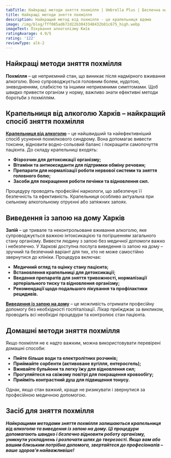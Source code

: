 ```yaml
---
tabTitle: Найкращі методи зняття похмілля | Umbrella Plus | Беспечна наркологія
title: Найкращі методи зняття похмілля
description: Найкращий метод від похмілля - це крапельниця вдома
image: /img/blog/fff085ad672d22b3043348432b81c675_high.webp
imageText: Лікування алкоголізму Київ
ratingAvarage: 4.9/5
rating: '122'
reviewType: alk-2
---
```


## Найкращі методи зняття похмілля

**Похмілля** – це неприємний стан, що виникає після надмірного вживання алкоголю. Воно супроводжується головним болем, нудотою, зневодненням, слабкістю та іншими неприємними симптомами. Щоб швидко привести організм у норму, важливо знати ефективні методи боротьби з похміллям.

## Крапельниця від алкоголю Харків – найкращий спосіб зняття похмілля

**[Крапельниця від алкоголю](https://umbrella-plus.com.ua/uk/kiev/kapelnica_ot_alkogola_kiev/)** – це найшвидший та найефективніший спосіб усунення похмілкового синдрому. Вона допомагає вивести токсини, відновити водно-сольовий баланс і покращити самопочуття пацієнта. До складу крапельниці входять:

* **Фізрозчин для детоксикації організму;**
* **Вітаміни та антиоксиданти для підтримки обміну речовин;**
* **Препарати для нормалізації роботи нервової системи та зняття головного болю;**
* **Засоби для покращення роботи печінки та відновлення сил.**

Процедуру проводять професійні наркологи, що забезпечує її безпечність та ефективність. Крапельниця особливо актуальна при сильному алкогольному отруєнні або затяжних запоях.

## Виведення із запою на дому Харків

**Запій** – це тривале та неконтрольоване вживання алкоголю, яке супроводжується важкою інтоксикацією та погіршенням загального стану організму. Вивести людину з запою без медичної допомоги важко і небезпечно. У Харкові доступна послуга виведення із запою на дому – зручний та безпечний варіант для тих, хто не може самостійно звернутися до клініки.
Процедура включає:

* **Медичний огляд та оцінку стану пацієнта;**
* **Встановлення крапельниці для детоксикації;**
* **Введення препаратів для зняття тривожності, нормалізації артеріального тиску та відновлення організму;**
* **Рекомендації щодо подальшого лікування та профілактики рецидивів.**

**[Виведення із запою на дому](https://umbrella-plus.com.ua/uk/kiev/vivod-iz-zapoia-na-domy-kiev-ua/)** – це можливість отримати професійну допомогу без необхідності госпіталізації. Лікар приїжджає за викликом, проводить всі необхідні процедури та контролює стан пацієнта.

## Домашні методи зняття похмілля

Якщо похмілля не є надто важким, можна використовувати перевірені домашні способи:

* **Пийте більше води та електролітних розчинів;**
* **Приймайте сорбенти (активоване вугілля, ентеросгель);**
* **Вживайте бульйони та легку їжу для відновлення сил;**
* **Прогуляйтеся на свіжому повітрі для покращення кровообігу;**
* **Прийміть контрастний душ для підвищення тонусу.**

Однак, якщо стан важкий, краще не ризикувати і звернутися за професійною медичною допомогою.

## Засіб для зняття похмілля

***Найкращими методами зняття похмілля залишаються крапельниця від алкоголю та виведення із запою на дому. Ці процедури допомагають швидко і безпечно відновити роботу організму, уникнути ускладнень і розпочати шлях до тверезості. Якщо вам або вашим близьким потрібна допомога, звертайтеся до професіоналів – ваше здоров’я найважливіше!***

